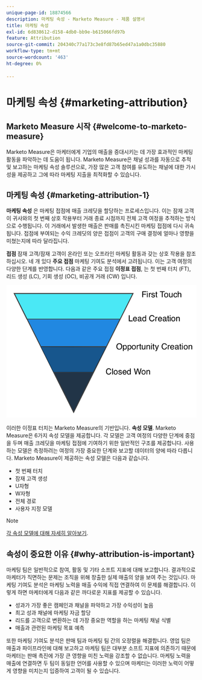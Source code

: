 ```yaml
---
unique-page-id: 18874566
description: 마케팅 속성 - Marketo Measure - 제품 설명서
title: 마케팅 속성
exl-id: 6d838612-d158-4db0-bb9e-b615066fd97b
feature: Attribution
source-git-commit: 204340c77a173c3e8fd87b65ed47a1a0dbc35880
workflow-type: tm+mt
source-wordcount: '463'
ht-degree: 0%

---
```


# 마케팅 속성 {#marketing-attribution}

## Marketo Measure 시작 {#welcome-to-marketo-measure}

Marketo Measure은 마케터에게 기업의 매출을 증대시키는 데 가장 효과적인 마케팅 활동을 파악하는 데 도움이 됩니다. Marketo Measure은 채널 성과를 자동으로 추적 및 보고하는 마케팅 속성 솔루션으로, 가장 많은 고객 참여를 유도하는 채널에 대한 가시성을 제공하고 그에 따라 마케팅 지출을 최적화할 수 있습니다.

## 마케팅 속성 {#marketing-attribution-1}

**마케팅 속성** 은 마케팅 접점에 매출 크레딧을 할당하는 프로세스입니다. 이는 잠재 고객이 귀사와의 첫 번째 상호 작용부터 거래 종료 시점까지 전체 고객 여정을 추적하는 방식으로 수행됩니다. 이 거래에서 발생한 매출은 판매를 촉진시킨 마케팅 접점에 다시 귀속됩니다. 접점에 부여되는 수익 크레딧의 양은 접점이 고객의 구매 결정에 얼마나 영향을 미쳤는지에 따라 달라집니다.

**접점** 잠재 고객/잠재 고객이 온라인 또는 오프라인 마케팅 활동과 갖는 상호 작용을 참조하십시오. 네 개 있다 **주요 접점** 마케팅 기여도 분석에서 고려됩니다. 이는 고객 여정의 다양한 단계를 반영합니다. 다음과 같은 주요 접점 **이정표 접점**, 는 첫 번째 터치 (FT), 리드 생성 (LC), 기회 생성 (OC), 비공개 거래 (CW) 입니다.

![](assets/1.png)

이러한 이정표 터치는 Marketo Measure의 기반입니다. **속성 모델**. Marketo Measure은 6가지 속성 모델을 제공합니다. 각 모델은 고객 여정의 다양한 단계에 중점을 두며 매출 크레딧을 마케팅 접점에 기여하기 위한 일반적인 구조를 제공합니다. 사용하는 모델은 측정하려는 여정의 가장 중요한 단계와 보고할 데이터의 양에 따라 다릅니다. Marketo Measure이 제공하는 속성 모델은 다음과 같습니다.

* 첫 번째 터치
* 잠재 고객 생성
* U자형
* W자형
* 전체 경로
* 사용자 지정 모델

>[!NOTE]
>
>[각 속성 모델에 대해 자세히 알아보기](/help/introduction-to-marketo-measure/overview-resources/marketo-measure-attribution-models.md).

## 속성이 중요한 이유 {#why-attribution-is-important}

마케팅 팀은 일반적으로 참여, 활동 및 기타 소프트 지표에 대해 보고합니다. 결과적으로 마케터가 직면하는 문제는 조직을 위해 창출한 실제 매출의 양을 보여 주는 것입니다. 마케팅 기여도 분석은 마케팅 노력을 매출 수익에 직접 연결하여 이 문제를 해결합니다. 이렇게 하면 마케터에게 다음과 같은 까다로운 지표를 제공할 수 있습니다.

* 성과가 가장 좋은 캠페인과 채널을 파악하고 가장 수익성이 높음
* 최고 성과 채널에 마케팅 자금 할당
* 리드를 고객으로 변환하는 데 가장 중요한 역할을 하는 마케팅 채널 식별
* 매출과 관련된 마케팅 목표 예측

또한 마케팅 기여도 분석은 판매 팀과 마케팅 팀 간의 오정렬을 해결합니다. 영업 팀은 매출과 파이프라인에 대해 보고하고 마케팅 팀은 대부분 소프트 지표에 의존하기 때문에 마케터는 판매 촉진에 가장 큰 영향을 미친 노력을 강조할 수 없습니다. 마케팅 노력을 매출에 연결하면 두 팀이 동일한 언어를 사용할 수 있으며 마케터는 이러한 노력이 어떻게 영향을 미치는지 입증하여 고객이 될 수 있습니다.
